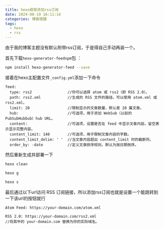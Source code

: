 ```yaml
---
title: hexo框架添加rss订阅
date: 2024-08-19 16:11:14
categories: 博客搭建
tags:
  - hexo
  - rss
---
```



由于我的博客主题没有默认附带rss订阅，于是得自己手动再装一个。

首先下载`hexo-generator-feednpm`包 ：
``` bash
npm install hexo-generator-feed --save
```

接着在hexo主配置文件`_config.yml`添加一下命令
``` vim
feed:
  type: rss2                //你可以选择 atom 或 rss2（即 RSS 2.0）。
  path: rss2.xml            //生成的 RSS 文件的路径。可以使用 atom.xml 或 rss2.xml。
  limit: 20                 //限制显示的文章数量，默认是 20 篇文章。
  hub:                      //可选项，用于添加 WebSub（以前的 PubSubHubbub）hub URL。
  content:                  //可选项，设置是否在 feed 中显示文章内容。留空表示显示完整内容。
  content_limit: 140        //可选项，用于限制文章内容的字数。
  content_limit_delim: ' '  //当文章内容超出 content_limit 时的截断符。
  order_by: -date           //定义文章排序规则，默认为按日期倒序。
```

然后重新生成并部署一下
```bash
hexo clean

hexo g

hexo s
```

最后通过以下url访问 RSS 订阅链接，所以添加rss订阅也就是设置一个能跳转到一下该url的按钮就行
```
Atom Feed: https://your-domain.com/atom.xml

RSS 2.0: https://your-domain.com/rss2.xml
//将其中的 your-domain.com 替换为你的实际域名。
```